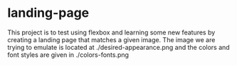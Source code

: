 # landing-page

  This project is to test using flexbox and learning some new features by 
creating a landing page that matches a given image. The image we are trying
to emulate is located at
  ./desired-appearance.png
and the colors and font styles are given in
 ./colors-fonts.png

 
